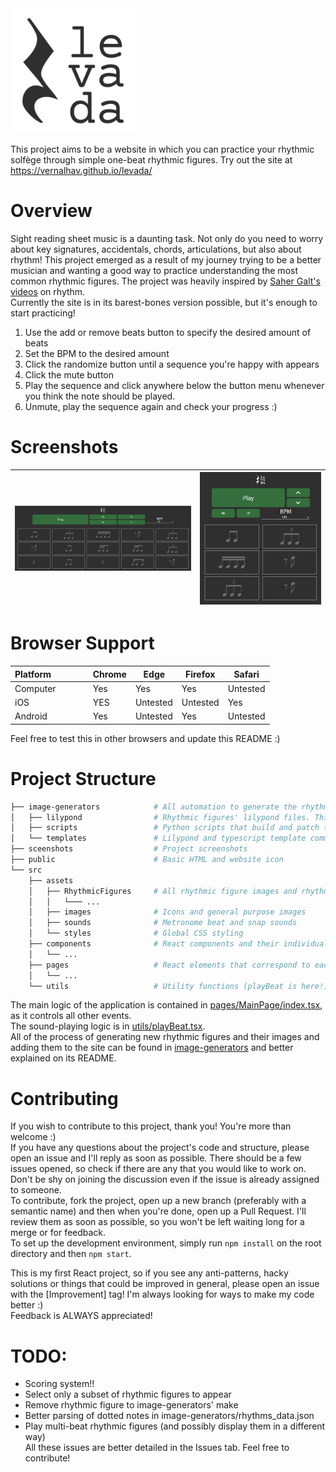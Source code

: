 <img src="/src/assets/images/levada-logo-black.svg" height="200px"/>

This project aims to be a website in which you can practice your rhythmic solfège through simple
one-beat rhythmic figures. Try out the site at https://vernalhav.github.io/levada/  
  
# Overview  
Sight reading sheet music is a daunting task. Not only do you need to worry about key signatures, accidentals, chords, articulations, but also about rhythm! This project emerged as a result of my journey trying to be a better musician and wanting a good way to practice understanding the most common rhythmic figures. The project was heavily inspired by [Saher Galt's videos](https://www.youtube.com/watch?v=Y5_27Gc28ls&list=PLL_-wssODcBPiAtEQYgAMWLj2WJdMvYlm) on rhythm.  
Currently the site is in its barest-bones version possible, but it's enough to start practicing!  
1. Use the add or remove beats button to specify the desired amount of beats  
2. Set the BPM to the desired amount  
3. Click the randomize button until a sequence you're happy with appears  
4. Click the mute button  
5. Play the sequence and click anywhere below the button menu whenever you think the note should be played.  
6. Unmute, play the sequence again and check your progress :)  

# Screenshots  
![Desktop screenshot](/screenshots/desktop_screenshot.png) | ![Mobile screenshot](/screenshots/mobile_screenshot.png)  
--------------------------------------------------------------|------------------------------------------------------------- 
# Browser Support  
Platform &nbsp; &nbsp; &nbsp; &nbsp; &nbsp; &nbsp; &nbsp;| Chrome | Edge | Firefox | Safari  
---------|-------|------|---------|-------  
Computer         | Yes | Yes | Yes | Untested  
iOS              | YES  | Untested   | Untested  | Yes  
Android          | Yes | Untested | Yes | Untested  

Feel free to test this in other browsers and update this README :)  
  
# Project Structure  
```bash
├── image-generators            # All automation to generate the rhythmic figure images and specify the way they will be played 
│   ├── lilypond                # Rhythmic figures' lilypond files. This directory is completely optional.
│   ├── scripts                 # Python scripts that build and patch the corresponding template and index files
│   └── templates               # Lilypond and typescript template common to all rhythmic figures
├── sceenshots                  # Project screenshots
├── public                      # Basic HTML and website icon
└── src                         
    ├── assets                  
    │   ├── RhythmicFigures     # All rhythmic figure images and rhythm specifications (as per image-generators/rhythms_data.json)
    │   │   └─── ...
    │   ├── images              # Icons and general purpose images
    │   ├── sounds              # Metronome beat and snap sounds
    │   └── styles              # Global CSS styling
    ├── components              # React components and their individual CSS
    │   └── ...
    ├── pages                   # React elements that correspond to each page and their individual CSS
    │   └── ...
    └── utils                   # Utility functions (playBeat is here!)
```  
The main logic of the application is contained in [pages/MainPage/index.tsx](/src/pages/MainPage/index.tsx), as it controls all other events.  
The sound-playing logic is in [utils/playBeat.tsx](/src/utils/playBeat.tsx).  
All of the process of generating new rhythmic figures and their images and adding them to the site can be found in [image-generators](/image-generators) and better explained on its README.  

# Contributing  
If you wish to contribute to this project, thank you! You're more than welcome :)  
If you have any questions about the project's code and structure, please open an issue and I'll reply as soon as possible. There should be a few issues opened, so check if there are any that you would like to work on. Don't be shy on joining the discussion even if the issue is already assigned to someone.  
To contribute, fork the project, open up a new branch (preferably with a semantic name) and then when you're done, open up a Pull Request. I'll review them as soon as possible, so you won't be left waiting long for a merge or for feedback.  
To set up the development environment, simply run `npm install` on the root directory and then `npm start`.  
  
This is my first React project, so if you see any anti-patterns, hacky solutions or things that could be improved in general, please open an issue with the \[Improvement\] tag! I'm always looking for ways to make my code better :)  
Feedback is ALWAYS appreciated!  

# TODO:  
- Scoring system!!  
- Select only a subset of rhythmic figures to appear  
- Remove rhythmic figure to image-generators' make  
- Better parsing of dotted notes in image-generators/rhythms_data.json  
- Play multi-beat rhythmic figures (and possibly display them in a different way)  
All these issues are better detailed in the Issues tab. Feel free to contribute!
